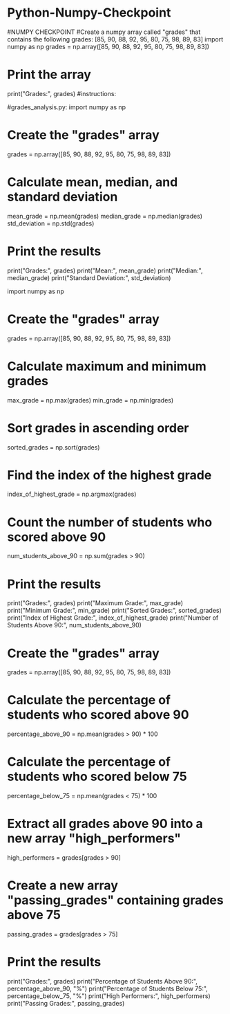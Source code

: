 # Python-Numpy-Checkpoint
#NUMPY CHECKPOINT
#Create a numpy array called "grades" that contains the following grades: [85, 90, 88, 92, 95, 80, 75, 98, 89, 83]
import numpy as np
grades = np.array([85, 90, 88, 92, 95, 80, 75, 98, 89, 83])
# Print the array
print("Grades:", grades)
 #instructions:

#grades_analysis.py:
import numpy as np

# Create the "grades" array
grades = np.array([85, 90, 88, 92, 95, 80, 75, 98, 89, 83])

# Calculate mean, median, and standard deviation
mean_grade = np.mean(grades)
median_grade = np.median(grades)
std_deviation = np.std(grades)

# Print the results
print("Grades:", grades)
print("Mean:", mean_grade)
print("Median:", median_grade)
print("Standard Deviation:", std_deviation)

import numpy as np
# Create the "grades" array
grades = np.array([85, 90, 88, 92, 95, 80, 75, 98, 89, 83])
# Calculate maximum and minimum grades
max_grade = np.max(grades)
min_grade = np.min(grades)
# Sort grades in ascending order
sorted_grades = np.sort(grades)
# Find the index of the highest grade
index_of_highest_grade = np.argmax(grades)
# Count the number of students who scored above 90
num_students_above_90 = np.sum(grades > 90)
# Print the results
print("Grades:", grades)
print("Maximum Grade:", max_grade)
print("Minimum Grade:", min_grade)
print("Sorted Grades:", sorted_grades)
print("Index of Highest Grade:", index_of_highest_grade)
print("Number of Students Above 90:", num_students_above_90)


# Create the "grades" array
grades = np.array([85, 90, 88, 92, 95, 80, 75, 98, 89, 83])

# Calculate the percentage of students who scored above 90
percentage_above_90 = np.mean(grades > 90) * 100

# Calculate the percentage of students who scored below 75
percentage_below_75 = np.mean(grades < 75) * 100

# Extract all grades above 90 into a new array "high_performers"
high_performers = grades[grades > 90]

# Create a new array "passing_grades" containing grades above 75
passing_grades = grades[grades > 75]

# Print the results
print("Grades:", grades)
print("Percentage of Students Above 90:", percentage_above_90, "%")
print("Percentage of Students Below 75:", percentage_below_75, "%")
print("High Performers:", high_performers)
print("Passing Grades:", passing_grades)
